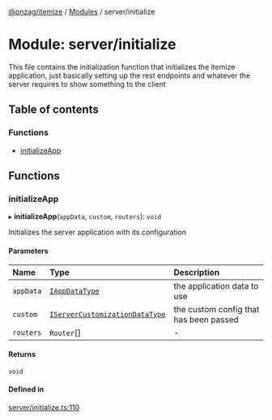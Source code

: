[@onzag/itemize](../README.md) / [Modules](../modules.md) / server/initialize

# Module: server/initialize

This file contains the initialization function that initializes
the itemize application, just basically setting up the rest endpoints
and whatever the server requires to show something to the client

## Table of contents

### Functions

- [initializeApp](server_initialize.md#initializeapp)

## Functions

### initializeApp

▸ **initializeApp**(`appData`, `custom`, `routers`): `void`

Initializes the server application with its configuration

#### Parameters

| Name | Type | Description |
| :------ | :------ | :------ |
| `appData` | [`IAppDataType`](../interfaces/server.IAppDataType.md) | the application data to use |
| `custom` | [`IServerCustomizationDataType`](../interfaces/server.IServerCustomizationDataType.md) | the custom config that has been passed |
| `routers` | `Router`[] | - |

#### Returns

`void`

#### Defined in

[server/initialize.ts:110](https://github.com/onzag/itemize/blob/f2f29986/server/initialize.ts#L110)
